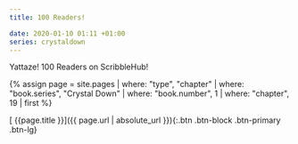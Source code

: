 ```yaml
---
title: 100 Readers!

date: 2020-01-10 01:11 +01:00
series: crystaldown
---
```

Yattaze! 100 Readers on ScribbleHub!

{% assign page = site.pages
  | where: "type", "chapter"
  | where: "book.series", "Crystal Down"
  | where: "book.number", 1
  | where: "chapter", 19
  | first %}

[ {{page.title }}]({{ page.url | absolute_url }}){:.btn .btn-block .btn-primary .btn-lg}
<!--more-->
